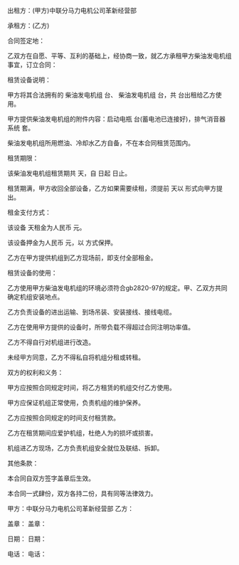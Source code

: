 
 


出租方：(甲方)中联分马力电机公司革新经营部


承租方：(乙方)


合同签定地：


乙双方在自愿、平等、互利的基础上，经协商一致，就乙方承租甲方柴油发电机组事宜，订立合同：


租赁设备说明：


甲方将其合法拥有的 柴油发电机组 台、 柴油发电机组 台，共 台出租给乙方使用。


甲方提供柴油发电机组的附件内容：启动电瓶 台(蓄电池已连接好)，排气消音器系统 套。


柴油发电机组所用燃油、冷却水乙方自备，不在本合同租赁范围内。


租赁期限：


该柴油发电机组租赁期共 天，自 日起 日止。


租赁期满，甲方收回全部设备，乙方如果需要续租，须提前 天以 形式向甲方提出。


租金支付方式：


该设备 天租金为人民币 元。


该设备押金为人民币 元，以 方式保押。


乙方在甲方提供机组到乙方现场前，即支付全部租金。


租赁设备的使用：


乙方使用甲方柴油发电机组的环境必须符合gb2820-97的规定。甲、乙双方共同确定机组安装地点。


乙方负责设备的进出运输、到场吊装、安装接线、接线电缆。


乙方在使用甲方提供的设备时，所带负载不得超过合同注明功率值。


乙方不得自行对机组进行改造。


未经甲方同意，乙方不得私自将机组分租或转租。


双方的权利和义务：


甲方应按照合同规定时间，将乙方租赁的机组交付乙方使用。


甲方应保证机组正常使用，负责机组的维护保养。


乙方应按照合同规定的时间支付租赁款。


乙方在租赁期间应爱护机组，杜绝人为的损坏或损害。


机组进乙方现场，乙方负责机组安全就位及联结、拆卸。


其他条款：


本合同自双方签字盖章后生效。


本合同一式肆份，双方各持二份，具有同等法律效力。


甲方：中联分马力电机公司革新经营部 乙方：


盖章： 盖章：


日期： 日期：


电话： 电话：
 


 

 
 
 
 
 
  


  
 

  


  


  
 
 
 
 

